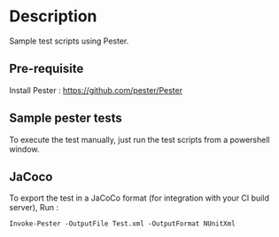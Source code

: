 # Description

Sample test scripts using Pester.

## Pre-requisite

Install Pester : https://github.com/pester/Pester

## Sample pester tests 

To execute the test manually, just run the test scripts from a powershell window.

## JaCoco

To export the test in a JaCoCo format (for integration with your CI build server), Run : 

`Invoke-Pester -OutputFile Test.xml -OutputFormat NUnitXml`
